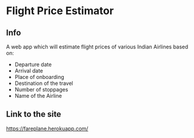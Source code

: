 # Flight Price Estimator

## Info
A web app which will estimate flight prices of various Indian Airlines based on:
<ul>
    <li>Departure date</li>
    <li>Arrival date</li>
    <li>Place of onboarding</li>
    <li>Destination of the travel</li>
    <li>Number of stoppages</li>
    <li>Name of the Airline</li>
</ul>

## Link to the site
https://fareplane.herokuapp.com/
